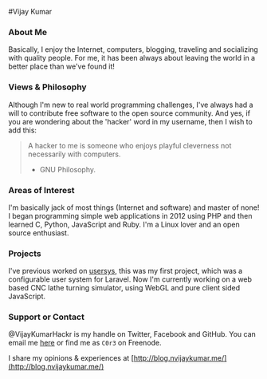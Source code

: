 #Vijay Kumar

### About Me
Basically, I enjoy the Internet, computers, blogging, traveling and socializing with quality people. For me, it has been always about leaving the world in a better place than we've found it!

### Views & Philosophy
Although I'm new to real world programming challenges, I've always had a will to contribute free software to the open source community. And yes, if you are wondering about the 'hacker' word in my username, then I wish to add this:

> A hacker to me is someone who enjoys playful cleverness not necessarily with computers.
> - GNU Philosophy.

### Areas of Interest
I'm basically jack of most things (Internet and software) and master of none! I began programming simple web applications in 2012 using PHP and then learned C, Python, JavaScript and Ruby. I'm a Linux lover and an open source enthusiast.

### Projects
I've previous worked on [usersys](https://github.com/VijayKumarHackr/usersys), this was my first project, which was a configurable user system for Laravel. Now I'm currently working on a web based CNC lathe turning simulator, using WebGL and pure client sided JavaScript.

### Support or Contact
@VijayKumarHackr is my handle on Twitter, Facebook and GitHub. You can email me [here](mailto:nvijaykumar2012@gmail.com) or find me as `C0r3` on Freenode.

I share my opinions & experiences at [http://blog.nvijaykumar.me/](http://blog.nvijaykumar.me/)
